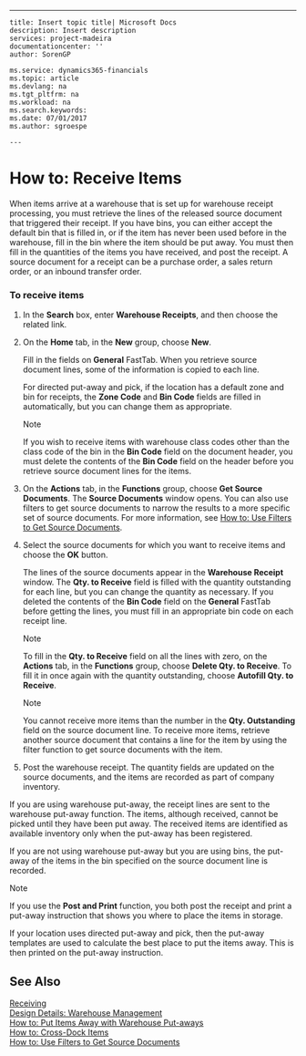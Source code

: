 ---
    title: Insert topic title| Microsoft Docs
    description: Insert description
    services: project-madeira
    documentationcenter: ''
    author: SorenGP

    ms.service: dynamics365-financials
    ms.topic: article
    ms.devlang: na
    ms.tgt_pltfrm: na
    ms.workload: na
    ms.search.keywords:
    ms.date: 07/01/2017
    ms.author: sgroespe

    ---
# How to: Receive Items
When items arrive at a warehouse that is set up for warehouse receipt processing, you must retrieve the lines of the released source document that triggered their receipt. If you have bins, you can either accept the default bin that is filled in, or if the item has never been used before in the warehouse, fill in the bin where the item should be put away. You must then fill in the quantities of the items you have received, and post the receipt. A source document for a receipt can be a purchase order, a sales return order, or an inbound transfer order.  
  
### To receive items  
  
1.  In the **Search** box, enter **Warehouse Receipts**, and then choose the related link.  
  
2.  On the **Home** tab, in the **New** group, choose **New**.  
  
     Fill in the fields on **General** FastTab. When you retrieve source document lines, some of the information is copied to each line.  
  
     For directed put-away and pick, if the location has a default zone and bin for receipts, the **Zone Code** and **Bin Code** fields are filled in automatically, but you can change them as appropriate.  
  
    > [!NOTE]  
    >  If you wish to receive items with warehouse class codes other than the class code of the bin in the **Bin Code** field on the document header, you must delete the contents of the **Bin Code** field on the header before you retrieve source document lines for the items.  
  
3.  On the **Actions** tab, in the **Functions** group, choose **Get Source Documents**. The **Source Documents** window opens. You can also use filters to get source documents to narrow the results to a more specific set of source documents. For more information, see [How to: Use Filters to Get Source Documents](../FullExperience/how-to-use-filters-to-get-source-documents.md).  
  
4.  Select the source documents for which you want to receive items and choose the **OK** button.  
  
     The lines of the source documents appear in the **Warehouse Receipt** window. The **Qty. to Receive** field is filled with the quantity outstanding for each line, but you can change the quantity as necessary. If you deleted the contents of the **Bin Code** field on the **General** FastTab before getting the lines, you must fill in an appropriate bin code on each receipt line.  
  
    > [!NOTE]  
    >  To fill in the **Qty. to Receive** field on all the lines with zero, on the **Actions** tab, in the **Functions** group, choose **Delete Qty. to Receive**. To fill it in once again with the quantity outstanding, choose **Autofill Qty. to Receive**.  
  
    > [!NOTE]  
    >  You cannot receive more items than the number in the **Qty. Outstanding** field on the source document line. To receive more items, retrieve another source document that contains a line for the item by using the filter function to get source documents with the item.  
  
5.  Post the warehouse receipt. The quantity fields are updated on the source documents, and the items are recorded as part of company inventory.  
  
 If you are using warehouse put-away, the receipt lines are sent to the warehouse put-away function. The items, although received, cannot be picked until they have been put away. The received items are identified as available inventory only when the put-away has been registered.  
  
 If you are not using warehouse put-away but you are using bins, the put-away of the items in the bin specified on the source document line is recorded.  
  
> [!NOTE]  
>  If you use the **Post and Print** function, you both post the receipt and print a put-away instruction that shows you where to place the items in storage.  
>   
>  If your location uses directed put-away and pick, then the put-away templates are used to calculate the best place to put the items away. This is then printed on the put-away instruction.  
  
## See Also  
 [Receiving](../FullExperience/receiving.md)   
 [Design Details: Warehouse Management](../FullExperience/design-details-warehouse-management.md)   
 [How to: Put Items Away with Warehouse Put-aways](../FullExperience/how-to-put-items-away-with-warehouse-put-aways.md)   
 [How to: Cross-Dock Items](../FullExperience/how-to-cross-dock-items.md)   
 [How to: Use Filters to Get Source Documents](../FullExperience/how-to-use-filters-to-get-source-documents.md)